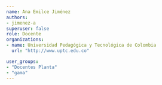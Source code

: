 ```yaml
---
name: Ana Emilce Jiménez
authors:
- jimenez-a
superuser: false
role: Docente 
organizations:
- name: Universidad Pedagógica y Tecnológica de Colombia
  url: "http://www.uptc.edu.co"

user_groups:
- "Docentes Planta"
- "gama"
---
```


